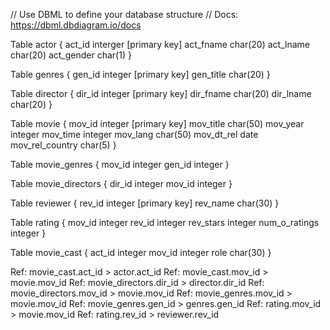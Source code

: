 // Use DBML to define your database structure
// Docs: https://dbml.dbdiagram.io/docs

Table actor {
  act_id interger [primary key]
  act_fname char(20)
  act_lname char(20)
  act_gender char(1)
}

Table genres {
  gen_id integer [primary key]
  gen_title char(20)
}

Table director {
  dir_id integer [primary key]
  dir_fname char(20)
  dir_lname char(20)
}

Table movie {
  mov_id integer [primary key]
  mov_title char(50)
  mov_year integer
  mov_time integer
  mov_lang char(50)
  mov_dt_rel date
  mov_rel_country char(5)
}

Table movie_genres {
  mov_id integer
  gen_id integer
}

Table movie_directors {
  dir_id integer
  mov_id integer
}

Table reviewer {
  rev_id integer [primary key]
  rev_name char(30)
}

Table rating {
  mov_id integer
  rev_id integer
  rev_stars integer
  num_o_ratings integer
}

Table  movie_cast {
  act_id integer
  mov_id integer
  role char(30)
}

Ref: movie_cast.act_id > actor.act_id
Ref: movie_cast.mov_id > movie.mov_id
Ref: movie_directors.dir_id > director.dir_id
Ref: movie_directors.mov_id > movie.mov_id
Ref: movie_genres.mov_id > movie.mov_id
Ref: movie_genres.gen_id > genres.gen_id
Ref: rating.mov_id > movie.mov_id
Ref: rating.rev_id > reviewer.rev_id


